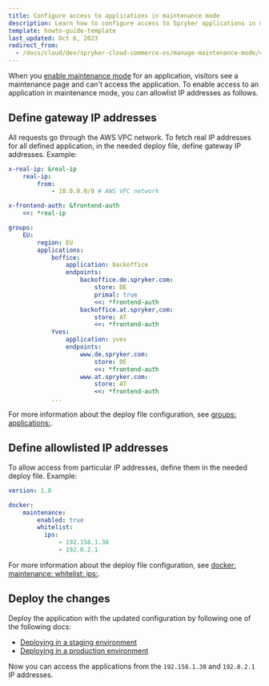 ```yaml
---
title: Configure access to applications in maintenance mode
description: Learn how to configure access to Spryker applications in maintenance mode.
template: howto-guide-template
last_updated: Oct 6, 2023
redirect_from:
  - /docs/cloud/dev/spryker-cloud-commerce-os/manage-maintenance-mode/configure-access-to-applications-in-maintenance-mode.html
---
```


When you [enable maintenance mode](/docs/ca/dev/manage-maintenance-mode/enable-and-disable-maintenance-mode.html) for an application, visitors see a maintenance page and can't access the application. To enable access to an application in maintenance mode, you can allowlist IP addresses as follows.

## Define gateway IP addresses

All requests go through the AWS VPC network. To fetch real IP addresses for all defined application, in the needed deploy file, define gateway IP addresses. Example:

```yaml
x-real-ip: &real-ip
    real-ip:
        from:
            - 10.0.0.0/8 # AWS VPC network

x-frontend-auth: &frontend-auth
    <<: *real-ip

groups:
    EU:
        region: EU
        applications:
            boffice:
                application: backoffice
                endpoints:
                    backoffice.de.spryker.com:
                        store: DE
                        primal: true
                        <<: *frontend-auth
                    backoffice.at.spryker,com:
                        store: AT
                        <<: *frontend-auth
            Yves:
                application: yves
                endpoints:
                    www.de.spryker.com:
                        store: DE
                        <<: *frontend-auth
                    www.at.spryker.com:
                        store: AT
                        <<: *frontend-auth
            ...
```

For more information about the deploy file configuration, see [groups: applications:](/docs/dg/dev/sdks/the-docker-sdk/{{site.version}}/deploy-file/deploy-file-reference.html#groups-applications).


## Define allowlisted IP addresses

To allow access from particular IP addresses, define them in the needed deploy file. Example:

```yaml
version: 1.0

docker:
    maintenance:
        enabled: true
        whitelist:
          ips:
              - 192.158.1.38
              - 192.0.2.1
 ```

For more information about the deploy file configuration, see [docker: maintenance: whitelist: ips:](/docs/dg/dev/sdks/the-docker-sdk/{{site.version}}/deploy-file/deploy-file-reference.html#docker-maintenance-whitelist-ips).


## Deploy the changes

Deploy the application with the updated configuration by following one of the following docs:
  * [Deploying in a staging environment](/docs/ca/dev/deploy-in-a-staging-environment.html)
  * [Deploying in a production environment](/docs/ca/dev/deploy-in-a-production-environment.html)

Now you can access the applications from the `192.158.1.38` and `192.0.2.1` IP addresses.
